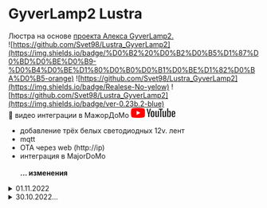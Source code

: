 # GyverLamp2 Lustra
Люстра на основе [проекта Алекса GyverLamp2.](https://github.com/AlexGyver/GyverLamp2)
<br>
![https://github.com/Svet98/Lustra_GyverLamp2](https://img.shields.io/badge/%D0%B2%20%D0%B2%D0%B5%D1%87%D0%BD%D0%BE%D0%B9-%D0%B4%D0%BE%D1%80%D0%B0%D0%B1%D0%BE%D1%82%D0%BA%D0%B5-orange) ![https://github.com/Svet98/Lustra_GyverLamp2](https://img.shields.io/badge/Realese-No-yelow) ![https://github.com/Svet98/Lustra_GyverLamp2](https://img.shields.io/badge/ver-0.23b.2-blue)
<br>
:black_square_button: видео интеграции в МажорДоМо
[![ ](https://github.com/Svet98/MajorDoMo-R4S-teapot/blob/main/jpg/yt_logo_rgb_light.png?raw=true)](https://www.youtube.com/svet740)
<br>

- добавление трёх белых светодиодных 12v. лент
- mqtt
- ОТА через web (http://ip)
- интеграция в MajorDoMo
<br><br>
<b>...  изменения</b>
<details>
<summary> 01.11.2022</summary><br>
  - MQTT</b>, добавлено (для отправки mqtt id/cmd/тема):

![image](https://user-images.githubusercontent.com/35732065/199292474-8662f5e3-4a14-426e-81f9-fad724c4b6d8.png)
<br>
  - <b>SSDP</b> добавлено отображение устройства в сети.<br>
![image](https://github.com/Svet98/Lustra_GyverLamp2/blob/main/docs/ssdp.png?raw=true)
</details>

<details>
<summary>30.10.2022...</summary>
  - [x] добавлен протокол mqtt для управления белыми лед лентами и основными функциями GyverLamp2 <br>
  - [x] mqtt сообщаяет состояние устройства в сети, LWT

</details> 
